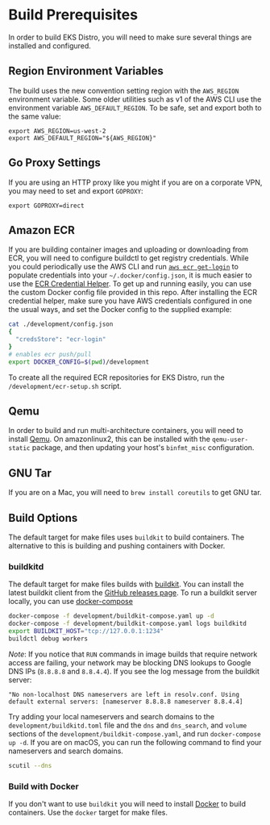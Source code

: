 # Build Prerequisites

In order to build EKS Distro, you will need to make sure several things
are installed and configured.

## Region Environment Variables

The build uses the new convention setting region with the `AWS_REGION` environment
variable. Some older utilities such as v1 of the AWS CLI use the environment
variable `AWS_DEFAULT_REGION`. To be safe, set and export both to the same value:

    export AWS_REGION=us-west-2
    export AWS_DEFAULT_REGION="${AWS_REGION}"

## Go Proxy Settings

If you are using an HTTP proxy like you might if you are on a corporate VPN,
you may need to set and export `GOPROXY`:

    export GOPROXY=direct

## Amazon ECR

If you are building container images and uploading or downloading from ECR, you
will need to configure buildctl to get registry credentials. While you could
periodically use the AWS CLI and run [`aws ecr
get-login`](https://docs.aws.amazon.com/cli/latest/reference/ecr/get-login.html)
to populate credentials into your `~/.docker/config.json`, it is much easier to
use the [ECR Credential
Helper](https://github.com/awslabs/amazon-ecr-credential-helper). To get up and
running easily, you can use the custom Docker config file provided in this repo.
After installing the ECR credential helper, make sure you have AWS credentials
configured in one the usual ways, and set the Docker config to the supplied
example:
```bash
cat ./development/config.json
{
  "credsStore": "ecr-login"
}
# enables ecr push/pull
export DOCKER_CONFIG=$(pwd)/development
```

To create all the required ECR repositories for EKS Distro, run the
`/development/ecr-setup.sh` script.

## Qemu

In order to build and run multi-architecture containers, you will need to
install [Qemu](https://www.qemu.org/download/). On amazonlinux2, this can be
installed with the `qemu-user-static` package, and then updating your host's
`binfmt_misc` configuration.

## GNU Tar

If you are on a Mac, you will need to `brew install coreutils` to get GNU
tar.

## Build Options

The default target for make files uses `buildkit` to build containers. The
alternative to this is building and pushing containers with Docker.

### buildkitd

The default target for make files builds with
[buildkit](https://github.com/moby/buildkit).
You can install the latest buildkit client from the [GitHub releases
page](https://github.com/moby/buildkit/releases). To run a buildkit server
locally, you can use [docker-compose](https://docs.docker.com/compose/)

```bash
docker-compose -f development/buildkit-compose.yaml up -d
docker-compose -f development/buildkit-compose.yaml logs buildkitd
export BUILDKIT_HOST="tcp://127.0.0.1:1234"
buildctl debug workers
```

*Note*: If you notice that `RUN` commands in image builds that require network
access are failing, your network may be blocking DNS lookups to Google DNS IPs
(`8.8.8.8` and `8.8.4.4`). If you see the log message from the buildkit server:
```
"No non-localhost DNS nameservers are left in resolv.conf. Using default external servers: [nameserver 8.8.8.8 nameserver 8.8.4.4]
```
Try adding your local nameservers and search domains to the
`development/buildkitd.toml` file and the `dns` and `dns_search`, and `volume`
sections of the `development/buildkit-compose.yaml`, and run `docker-compose up
-d`. If you are on macOS, you can run the following command to find your
nameservers and search domains.
```bash
scutil --dns
```

### Build with Docker

If you don't want to use `buildkit` you will need
to install [Docker](https://docs.docker.com/get-docker/) to build containers.
Use the `docker` target for make files.
